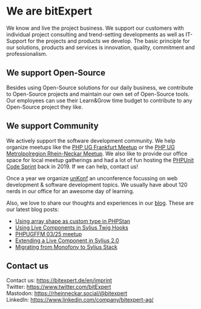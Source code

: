 # We are bitExpert

We know and live the project business. We support our customers with individual project consulting and trend-setting developments as well as IT-Support for the projects and products we develop. The basic principle for our solutions, products and services is innovation, quality, commitment and professionalism.

## We support Open-Source

Besides using Open-Source solutions for our daily business, we contribute to Open-Source projects and maintain our own set of Open-Source tools. Our employees can use their Learn&Grow time budget to contribute to any Open-Source project they like.

## We support Community

We actively support the software development community. We help organize meetups like the [PHP UG Frankfurt Meetup](https://www.phpugffm.de) or the [PHP UG Metrolpolregion Rhein-Neckar Meetup](http://www.phpugmrn.de). We also like to provide our office space for local meetup gatherings and had a lot of fun hosting the [PHPUnit Code Sprint](https://phpunit.de/code-sprints/september-2019.html) back in 2019. If we can help, contact us!

Once a year we organize [unKonf](https://www.unKonf.de) an unconference focussing on web development & software development topics. We usually have about 120 nerds in our office for an awesome day of learning.

Also, we love to share our thoughts and experiences in our [blog](https://blog.bitExpert.de). These are our latest blog posts:
<!--- blog_start --->
 - [Using array shape as custom type in PHPStan](https://blog.bitexpert.de/blog/phpstan_array_shape_as_custom_type.md)
 - [Using Live Components in Sylius Twig Hooks](https://blog.bitexpert.de/blog/sylius_twig_hooks_and_live_components)
 - [PHPUGFFM 03/25 meetup](https://blog.bitexpert.de/blog/phpugffm_meetup_june_2025)
 - [Extending a Live Component in Sylius 2.0](https://blog.bitexpert.de/blog/extend_sylius_live_component)
 - [Migrating from Monofony to Sylius Stack](https://blog.bitexpert.de/blog/migrating_monofony_to_sylius_stack)
<!--- blog_end --->

## Contact us

Contact us: https://bitexpert.de/en/imprint   
Twitter: https://www.twitter.com/bitExpert    
Mastodon: https://rheinneckar.social/@bitexpert    
LinkedIn: https://www.linkedin.com/company/bitexpert-ag/    
